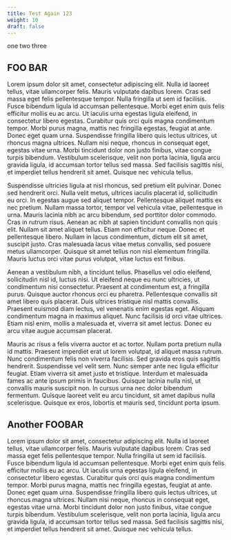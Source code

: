 ```yaml
---
title: Test Again 123
weight: 10
draft: false
---
```

one two three

## FOO BAR

Lorem ipsum dolor sit amet, consectetur adipiscing elit. Nulla id laoreet tellus, vitae ullamcorper felis. Mauris vulputate dapibus lorem. Cras sed massa eget felis pellentesque tempor. Nulla fringilla ut sem id facilisis. Fusce bibendum ligula id accumsan pellentesque. Morbi eget enim quis felis efficitur mollis eu ac arcu. Ut iaculis urna egestas ligula eleifend, in consectetur libero egestas. Curabitur quis orci quis magna condimentum tempor. Morbi purus magna, mattis nec fringilla egestas, feugiat at ante. Donec eget quam urna. Suspendisse fringilla libero quis lectus ultrices, ut rhoncus magna ultrices. Nullam nisi neque, rhoncus in consequat eget, egestas vitae urna. Morbi tincidunt dolor non justo finibus, vitae congue turpis bibendum. Vestibulum scelerisque, velit non porta lacinia, ligula arcu gravida ligula, id accumsan tortor tellus sed massa. Sed facilisis sagittis nisi, et imperdiet tellus hendrerit sit amet. Quisque nec vehicula tellus.

Suspendisse ultricies ligula at nisl rhoncus, sed pretium elit pulvinar. Donec sed hendrerit orci. Nulla velit metus, ultrices iaculis placerat id, sollicitudin eu orci. In egestas augue sed aliquet tempor. Pellentesque aliquet mattis ex nec pretium. Nullam massa tortor, tempor vel vehicula vitae, pellentesque in urna. Mauris lacinia nibh ac arcu bibendum, sed porttitor dolor commodo. Cras in rutrum risus. Aenean ac nibh at sapien tincidunt convallis non quis elit. Nullam sit amet aliquet tellus. Etiam non efficitur neque. Donec et pellentesque libero. Nullam in lacus condimentum, dictum elit sit amet, suscipit justo. Cras malesuada lacus vitae metus convallis, sed posuere metus ullamcorper. Quisque sit amet tellus non nisl elementum fringilla. Mauris luctus orci vitae purus volutpat, vitae luctus est finibus.

Aenean a vestibulum nibh, a tincidunt tellus. Phasellus vel odio eleifend, sollicitudin nisl id, luctus nisi. Ut eleifend neque eu nunc ultricies, ut condimentum nisi consectetur. Praesent at condimentum est, a fringilla purus. Quisque auctor rhoncus orci eu pharetra. Pellentesque convallis sit amet libero quis placerat. Duis ultrices tristique nisl mattis convallis. Praesent euismod diam lectus, vel venenatis enim egestas eget. Aliquam condimentum magna in maximus aliquet. Nunc facilisis id orci vitae ultrices. Etiam nisl enim, mollis a malesuada et, viverra sit amet lectus. Donec eu arcu vitae augue accumsan placerat.

Mauris ac risus a felis viverra auctor et ac tortor. Nullam porta pretium nulla id mattis. Praesent imperdiet erat ut lorem volutpat, id aliquet massa rutrum. Nunc condimentum felis non viverra facilisis. Sed gravida eros quis sagittis hendrerit. Suspendisse vel velit sem. Nunc semper ante nec ligula efficitur feugiat. Etiam viverra sit amet justo et tristique. Interdum et malesuada fames ac ante ipsum primis in faucibus. Quisque lacinia nulla nisl, ut convallis mauris suscipit non. In cursus urna nec dolor bibendum fermentum. Quisque laoreet velit eu arcu tincidunt, sit amet dapibus nulla scelerisque. Quisque ex eros, lobortis et mauris sed, tincidunt porta ipsum.



## Another FOOBAR

Lorem ipsum dolor sit amet, consectetur adipiscing elit. Nulla id laoreet tellus, vitae ullamcorper felis. Mauris vulputate dapibus lorem. Cras sed massa eget felis pellentesque tempor. Nulla fringilla ut sem id facilisis. Fusce bibendum ligula id accumsan pellentesque. Morbi eget enim quis felis efficitur mollis eu ac arcu. Ut iaculis urna egestas ligula eleifend, in consectetur libero egestas. Curabitur quis orci quis magna condimentum tempor. Morbi purus magna, mattis nec fringilla egestas, feugiat at ante. Donec eget quam urna. Suspendisse fringilla libero quis lectus ultrices, ut rhoncus magna ultrices. Nullam nisi neque, rhoncus in consequat eget, egestas vitae urna. Morbi tincidunt dolor non justo finibus, vitae congue turpis bibendum. Vestibulum scelerisque, velit non porta lacinia, ligula arcu gravida ligula, id accumsan tortor tellus sed massa. Sed facilisis sagittis nisi, et imperdiet tellus hendrerit sit amet. Quisque nec vehicula tellus.